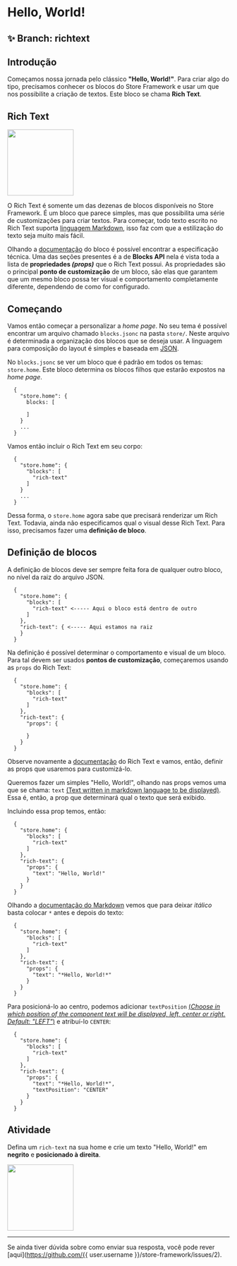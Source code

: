 # Hello, World!

## :sparkles: **Branch:** richtext

## Introdução

Começamos nossa jornada pelo clássico **"Hello, World!"**. Para criar algo do tipo, precisamos conhecer os blocos do Store Framework e usar um que nos possibilite a criação de textos. Este bloco se chama **Rich Text**. 

## Rich Text

<img src="https://user-images.githubusercontent.com/18701182/68885337-be6f3480-06f3-11ea-99dd-7d33ad3777cb.png" width="150" />

O Rich Text é somente um das dezenas de blocos disponíveis no Store Framework. É um bloco que parece simples, mas que possibilita uma série de customizações para criar textos. Para começar, todo texto escrito no Rich Text suporta [linguagem Markdown](https://www.markdownguide.org/cheat-sheet/), isso faz com que a estilização do texto seja muito mais fácil. 

Olhando a [documentação](https://vtex.io/docs/app/vtex.rich-text#blocks-api) do bloco é possível encontrar a especificação técnica. Uma das seções presentes é a de **Blocks API** nela é vista toda a lista de **propriedades *(props)*** que o Rich Text possui. As propriedades são o principal **ponto de customização** de um bloco, são elas que garantem que um mesmo bloco possa ter visual e comportamento completamente diferente, dependendo de como for configurado.

## Começando

Vamos então começar a personalizar a *home page*. No seu tema é possível encontrar um arquivo chamado `blocks.jsonc` na pasta `store/`. Neste arquivo é determinada a organização dos blocos que se deseja usar. A linguagem para composição do layout é simples e baseada em [JSON](http://www.json.org/json-pt.html).

No `blocks.jsonc` se ver um bloco que é padrão em todos os temas: `store.home`. Este bloco determina os blocos filhos que estarão expostos na *home page*. 

```
  {
    "store.home": {
      blocks: [

      ]
    }
    ...
  }
```

Vamos então incluir o Rich Text em seu corpo:

```
  {
    "store.home": {
      "blocks": [
        "rich-text"
      ]
    }
    ...
  }
```

Dessa forma, o `store.home` agora sabe que precisará renderizar um Rich Text. Todavia, ainda não especificamos qual o visual desse Rich Text. Para isso, precisamos fazer uma **definição de bloco**.

## Definição de blocos

A definição de blocos deve ser sempre feita fora de qualquer outro bloco, no nível da raiz do arquivo JSON.

```
  {
    "store.home": { 
      "blocks": [
        "rich-text" <----- Aqui o bloco está dentro de outro 
      ]
    },
    "rich-text": { <----- Aqui estamos na raiz
    }
  }
```

Na definição é possível determinar o comportamento e visual de um bloco. Para tal devem ser usados **pontos de customização**, começaremos usando as `props` do Rich Text:

```
  {
    "store.home": { 
      "blocks": [
        "rich-text"
      ]
    },
    "rich-text": {
      "props": { 

      }
    }
  }
```

Observe novamente a [documentação](https://vtex.io/docs/app/vtex.rich-text#blocks-api) do Rich Text e vamos, então, definir as props que usaremos para customizá-lo. 

Queremos fazer um simples "Hello, World!", olhando nas props vemos uma que se chama: `text` [(Text written in markdown language to be displayed)](https://vtex.io/docs/app/vtex.rich-text#blocks-api). Essa é, então, a prop que determinará qual o texto que será exibido. 

Incluindo essa prop temos, então:

```
  {
    "store.home": { 
      "blocks": [
        "rich-text"
      ]
    },
    "rich-text": {
      "props": { 
        "text": "Hello, World!"
      }
    }
  }
```

Olhando a [documentação do Markdown](https://www.markdownguide.org/cheat-sheet/) vemos que para deixar *itálico* basta colocar `*` antes e depois do texto: 

```
  {
    "store.home": { 
      "blocks": [
        "rich-text"
      ]
    },
    "rich-text": {
      "props": { 
        "text": "*Hello, World!*"
      }
    }
  }
```

Para posicioná-lo ao centro, podemos adicionar `textPosition` [(*Choose in which position of the component text will be displayed, left, center or right. Default: "LEFT"*)](https://vtex.io/docs/app/vtex.rich-text#blocks-api) e atribuí-lo `CENTER`:

```
  {
    "store.home": { 
      "blocks": [
        "rich-text"
      ]
    },
    "rich-text": {
      "props": { 
        "text": "*Hello, World!*",
        "textPosition": "CENTER"
      }
    }
  }
```


## Atividade

Defina um `rich-text` na sua home e crie um texto "Hello, World!" em **negrito** e **posicionado à direita**. 

<img src="https://user-images.githubusercontent.com/12139385/70143376-2e7d3480-167a-11ea-8727-2bc6a9422f21.png" width="150" />

----

Se ainda tiver dúvida sobre como enviar sua resposta, você pode rever [aqui](https://github.com/{{ user.username }}/store-framework/issues/2).
